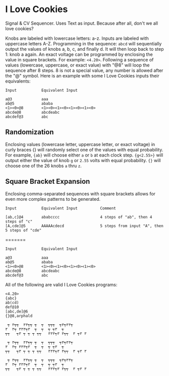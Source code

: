 # I Love Cookies

Signal & CV Sequencer.  Uses Text as input.  Because after all, don't we all love cookies?

Knobs are labeled with lowercase letters: a-z.  Inputs are labeled with uppercase letters A-Z.  Programming in the sequence: `abcd` will sequentially output the values of knobs a, b, c, and finally d.  It will then loop back to step 1: knob a again.  An exact voltage can be programmed by enclosing the value in square brackets.  For example: `<4.20>`.  Following a sequence of values (lowercase, uppercase, or exact value) with "@8" will loop the sequence after 8 steps.  8 is not a special value, any number is allowed after the "@" symbol.  Here is an example with some I Love Cookies inputs their equivalents:

~~~~
Input           Equivalent Input

a@3             aaa
ab@5            ababa
<1><0>@8        <1><0><1><0><1><0><1><0>
abcde@8         abcdeabc
abcdef@3        abc
~~~~

## Randomization

Enclosing values (lowercase letter, uppercase letter, or exact voltage) in curly braces {} will randomly select one of the values with equal probability.  For example, `{ab}` will choose either `a` or `b` at each clock step.  `{g<2.55>}` will output either the value of knob `g` or `2.55` volts with equal probability.  `{}` will choose one of the 26 knobs `a` thru `z`.

## Square Bracket Expansion

Enclosing comma-separated sequences with square brackets allows for even more complex patterns to be generated.

~~~~
Input           Equivalent Input          Comment

[ab,c]@4        ababcccc                  4 steps of "ab", then 4 steps of "c"
[A,cde]@5       AAAAAcdecd                5 steps from input "A", then 5 steps of "cde"
~~~~


=======

~~~~
Input           Equivalent Input

a@3             aaa
ab@5            ababa
<1><0>@8        <1><0><1><0><1><0><1><0>
abcde@8         abcdeabc
abcdef@3        abc
~~~~


All of the following are valid I Love Cookies programs:
~~~~
<4.20>
{abc}
ab(cd)
def@10
[abc,de]@6
{}@8,arphald
~~~~


~~~~
 ┭ ۳┭┭  ۳۳┭┭ ┭  ┭  ┭┭┭  ┭۳┭۳۳┭
۳  ۳┭ ۳۳۳┭۳  ┭  ┭  ┭ ┭۳  ┭   
┭┭   ┭۳ ┭ ┭ ┭ ┭┭   ۳۳۳┭۳ ۳┭┭  ۳ ┭۳ ۳

 ┭ ۳┭┭  ۳۳┭┭ ┭  ┭  ┭┭┭  ┭۳┭۳۳┭
۳  ۳┭ ۳۳۳┭۳  ┭  ┭  ┭ ┭۳  ┭   
┭┭   ┭۳ ┭ ┭ ┭ ┭┭   ۳۳۳┭۳ ۳┭┭  ۳ ┭۳ ۳

 ┭ ۳┭┭  ۳۳┭┭ ┭  ┭  ┭┭┭  ┭۳┭۳۳┭
۳  ۳┭ ۳۳۳┭۳  ┭  ┭  ┭ ┭۳  ┭   
┭┭   ┭۳ ┭ ┭ ┭ ┭┭   ۳۳۳┭۳ ۳┭┭  ۳ ┭۳ ۳
~~~~

